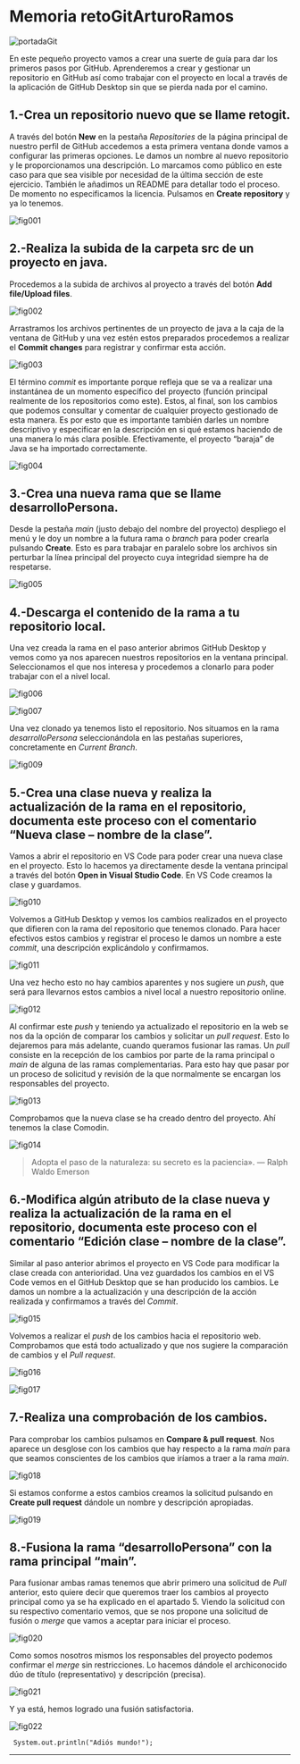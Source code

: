# Memoria retoGitArturoRamos
![portadaGit](img/portadaGit.png)

En este pequeño proyecto vamos a crear una suerte de guía para dar los primeros pasos por GitHub. Aprenderemos a crear y gestionar un repositorio en GitHub así como trabajar con el proyecto en local a través de la aplicación de GitHub Desktop sin que se pierda nada por el camino.

## 1.-Crea un repositorio nuevo que se llame retogit.

A través del botón **New** en la pestaña *Repositories* de la página principal de nuestro perfil de GitHub accedemos a esta primera ventana donde vamos a configurar las primeras opciones. 
Le damos un nombre al nuevo repositorio y le proporcionamos una descripción. Lo marcamos como público en este caso para que sea visible por necesidad de la última sección de este ejercicio. También le añadimos un README para detallar todo el proceso. De momento no especificamos la licencia. Pulsamos en **Create repository** y ya lo tenemos.

![fig001](img/fig001.png)

## 2.-Realiza la subida de la carpeta src de un proyecto en java.

Procedemos a la subida de archivos al proyecto a través del botón **Add file/Upload files**.

![fig002](img/fig002.png)
 
Arrastramos los archivos pertinentes de un proyecto de java a la caja de la ventana de GitHub y una vez estén estos preparados procedemos a realizar el **Commit changes** para registrar y confirmar esta acción.

![fig003](img/fig003.png)
 
El término *commit* es importante porque refleja que se va a realizar una instantánea de un momento específico del proyecto (función principal realmente de los repositorios como este). Estos, al final, son los cambios que podemos consultar y comentar de cualquier proyecto gestionado de esta manera. Es por esto que es importante también darles un nombre descriptivo y especificar en la descripción en si qué estamos haciendo de una manera lo más clara posible.
Efectivamente, el proyecto “baraja” de Java se ha importado correctamente.

![fig004](img/fig004.png)

## 3.-Crea una nueva rama que se llame desarrolloPersona.

Desde la pestaña *main* (justo debajo del nombre del proyecto) despliego el menú y le doy un nombre a la futura rama o *branch* para poder crearla pulsando **Create**. Esto es para trabajar en paralelo sobre los archivos sin perturbar la línea principal del proyecto cuya integridad siempre ha de respetarse.

![fig005](img/fig005.png)

## 4.-Descarga el contenido de la rama a tu repositorio local.

Una vez creada la rama en el paso anterior abrimos GitHub Desktop y vemos como ya nos aparecen nuestros repositorios en la ventana principal. Seleccionamos el que nos interesa y procedemos a clonarlo para poder trabajar con el a nivel local.

![fig006](img/fig007.png)

![fig007](img/fig008.png)
 
Una vez clonado ya tenemos listo el repositorio. Nos situamos en la rama *desarrolloPersona* seleccionándola en las pestañas superiores, concretamente en *Current Branch*.

![fig009](img/fig009.png)

## 5.-Crea una clase nueva y realiza la actualización de la rama en el repositorio, documenta este proceso con el comentario “Nueva clase – nombre de la clase”.

Vamos a abrir el repositorio en VS Code para poder crear una nueva clase en el proyecto. Esto lo hacemos ya directamente desde la ventana principal a través del botón **Open in Visual Studio Code**. 
En VS Code creamos la clase y guardamos.

![fig010](img/fig010.png)
 
Volvemos a GitHub Desktop y vemos los cambios realizados en el proyecto que difieren con la rama del repositorio que tenemos clonado. Para hacer efectivos estos cambios y registrar el proceso le damos un nombre a este *commit*, una descripción explicándolo y confirmamos.

![fig011](img/fig011-2.png)
 
Una vez hecho esto no hay cambios aparentes y nos sugiere un *push*, que será para llevarnos estos cambios a nivel local a nuestro repositorio online.

![fig012](img/fig012.png)

Al confirmar este *push* y teniendo ya actualizado el repositorio en la web se nos da la opción de comparar los cambios y solicitar un *pull request*. Esto lo dejaremos para más adelante, cuando queramos fusionar las ramas. Un *pull* consiste en la recepción de los cambios por parte de la rama principal o *main* de alguna de las ramas complementarias. Para esto hay que pasar por un proceso de solicitud y revisión de la que normalmente se encargan los responsables del proyecto.

![fig013](img/fig013.png)

Comprobamos que la nueva clase se ha creado dentro del proyecto. Ahí tenemos la clase Comodin.

![fig014](img/fig014.png)

> Adopta el paso de la naturaleza: su secreto es la paciencia». — Ralph Waldo Emerson

## 6.-Modifica algún atributo de la clase nueva y realiza la actualización de la rama en el repositorio, documenta este proceso con el comentario “Edición clase – nombre de la clase”.

Similar al paso anterior abrimos el proyecto en VS Code para modificar la clase creada con anterioridad. Una vez guardados los cambios en el VS Code vemos en el GitHub Desktop que se han producido los cambios. Le damos un nombre a la actualización y una descripción de la acción realizada y confirmamos a través del *Commit*.

![fig015](img/fig015.png)
 
Volvemos a realizar el *push* de los cambios hacia el repositorio web. Comprobamos que está todo actualizado y que nos sugiere la comparación de cambios y el *Pull request*.
 
![fig016](img/fig016.png)

![fig017](img/fig017.png)

## 7.-Realiza una comprobación de los cambios.

Para comprobar los cambios pulsamos en **Compare & pull request**. Nos aparece un desglose con los cambios que hay respecto a la rama *main* para que seamos conscientes de los cambios que iríamos a traer a la rama *main*.

![fig018](img/fig018.png)
 
Si estamos conforme a estos cambios creamos la solicitud pulsando en **Create pull request** dándole un nombre y descripción apropiadas.

![fig019](img/fig019.png) 

## 8.-Fusiona la rama “desarrolloPersona” con la rama principal “main”.
Para fusionar ambas ramas tenemos que abrir primero una solicitud de *Pull* anterior, esto quiere decir que queremos traer los cambios al proyecto principal como ya se ha explicado en el apartado 5.
Viendo la solicitud con su respectivo comentario vemos, que se nos propone una solicitud de fusión o *merge* que vamos a aceptar para iniciar el proceso.

![fig020](img/fig020.png)
 
Como somos nosotros mismos los responsables del proyecto podemos confirmar el *merge* sin restricciones. Lo hacemos dándole el archiconocido dúo de título (representativo) y descripción (precisa).

![fig021](img/fig021.png)
 
Y ya está, hemos logrado una fusión satisfactoria.

![fig022](img/fig022.png)

```
 System.out.println("Adiós mundo!");
 ```
---
